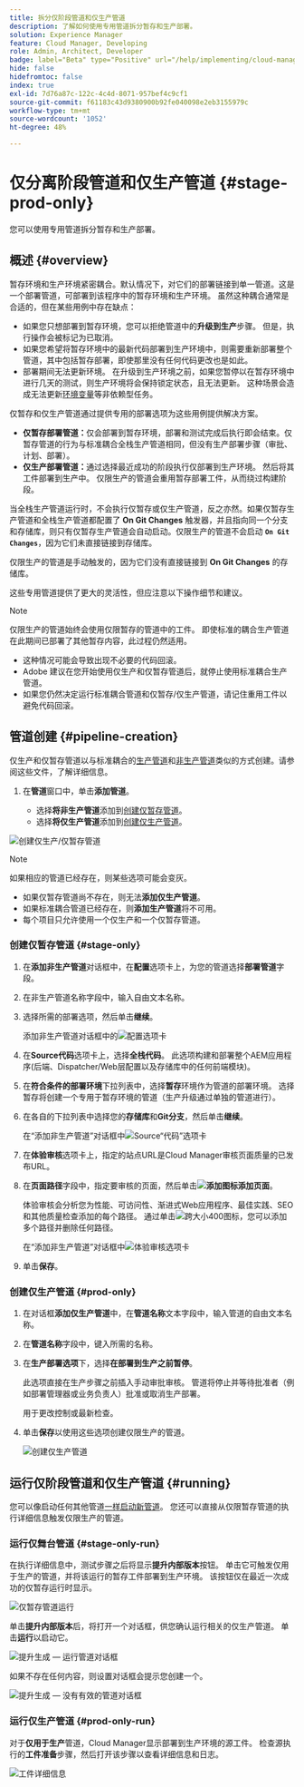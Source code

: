 ```yaml
---
title: 拆分仅阶段管道和仅生产管道
description: 了解如何使用专用管道拆分暂存和生产部署。
solution: Experience Manager
feature: Cloud Manager, Developing
role: Admin, Architect, Developer
badge: label="Beta" type="Positive" url="/help/implementing/cloud-manager/release-notes/current.md网站#staging-production-only-pipelines"
hide: false
hidefromtoc: false
index: true
exl-id: 7d76a87c-122c-4c4d-8071-957bef4c9cf1
source-git-commit: f61183c43d9380900b92fe040098e2eb3155979c
workflow-type: tm+mt
source-wordcount: '1052'
ht-degree: 48%

---
```


# 仅分离阶段管道和仅生产管道 {#stage-prod-only}

您可以使用专用管道拆分暂存和生产部署。

## 概述 {#overview}

暂存环境和生产环境紧密耦合。默认情况下，对它们的部署链接到单一管道。这是一个部署管道，可部署到该程序中的暂存环境和生产环境。 虽然这种耦合通常是合适的，但在某些用例中存在缺点：

* 如果您只想部署到暂存环境，您可以拒绝管道中的&#x200B;**升级到生产**&#x200B;步骤。 但是，执行操作会被标记为已取消。
* 如果您希望将暂存环境中的最新代码部署到生产环境中，则需要重新部署整个管道，其中包括暂存部署，即使那里没有任何代码更改也是如此。
* 部署期间无法更新环境。 在升级到生产环境之前，如果您暂停以在暂存环境中进行几天的测试，则生产环境将会保持锁定状态，且无法更新。 这种场景会造成无法更新[环境变量](/help/implementing/cloud-manager/environment-variables.md)等非依赖型任务。

仅暂存和仅生产管道通过提供专用的部署选项为这些用例提供解决方案。

* **仅暂存部署管道：**&#x200B;仅会部署到暂存环境，部署和测试完成后执行即会结束。仅暂存管道的行为与标准耦合全栈生产管道相同，但没有生产部署步骤（审批、计划、部署）。
* **仅生产部署管道：**&#x200B;通过选择最近成功的阶段执行仅部署到生产环境。 然后将其工件部署到生产中。 仅限生产的管道会重用暂存部署工件，从而绕过构建阶段。

当全栈生产管道运行时，不会执行仅暂存或仅生产管道，反之亦然。如果仅暂存生产管道和全栈生产管道都配置了 **On Git Changes** 触发器，并且指向同一个分支和存储库，则只有仅暂存生产管道会自动启动。仅限生产的管道不会启动 **`On Git Changes`**，因为它们未直接链接到存储库。

仅限生产的管道是手动触发的，因为它们没有直接链接到 **On Git Changes** 的存储库。

这些专用管道提供了更大的灵活性，但应注意以下操作细节和建议。

>[!NOTE]
>
>仅限生产的管道始终会使用仅限暂存的管道中的工件。 即使标准的耦合生产管道在此期间已部署了其他暂存内容，此过程仍然适用。
>
>* 这种情况可能会导致出现不必要的代码回滚。
>* Adobe 建议在您开始使用仅生产和仅暂存管道后，就停止使用标准耦合生产管道。
>* 如果您仍然决定运行标准耦合管道和仅暂存/仅生产管道，请记住重用工件以避免代码回滚。

## 管道创建 {#pipeline-creation}

仅生产和仅暂存管道以与标准耦合的[生产管道](/help/implementing/cloud-manager/configuring-pipelines/configuring-production-pipelines.md)和[非生产管道](/help/implementing/cloud-manager/configuring-pipelines/configuring-non-production-pipelines.md)类似的方式创建。请参阅这些文件，了解详细信息。

1. 在&#x200B;**管道**&#x200B;窗口中，单击&#x200B;**添加管道**。

   * 选择&#x200B;**将非生产管道**&#x200B;添加到[创建仅暂存管道](#stage-only)。
   * 选择&#x200B;**将仅生产管道**&#x200B;添加到[创建仅生产管道](#prod-only)。

![创建仅生产/仅暂存管道](/help/implementing/cloud-manager/configuring-pipelines/assets/prod-stage-pipeline.png)

>[!NOTE]
>
>如果相应的管道已经存在，则某些选项可能会变灰。
>
>* 如果仅暂存管道尚不存在，则无法&#x200B;**添加仅生产管道**。
>* 如果标准耦合管道已经存在，则&#x200B;**添加生产管道**&#x200B;将不可用。
>* 每个项目只允许使用一个仅生产和一个仅暂存管道。

### 创建仅暂存管道 {#stage-only}

1. 在&#x200B;**添加非生产管道**&#x200B;对话框中，在&#x200B;**配置**&#x200B;选项卡上，为您的管道选择&#x200B;**部署管道**&#x200B;字段。
1. 在非生产管道名称字段中，输入自由文本名称。
1. 选择所需的部署选项，然后单击&#x200B;**继续**。

   添加非生产管道对话框中的![配置选项卡](/help/implementing/cloud-manager/configuring-pipelines/assets/add-non-prod-pipeline-1.png)

1. 在&#x200B;**Source代码**&#x200B;选项卡上，选择&#x200B;**全栈代码**。 此选项构建和部署整个AEM应用程序(后端、Dispatcher/Web层配置以及存储库中的任何前端模块)。

1. 在&#x200B;**符合条件的部署环境**&#x200B;下拉列表中，选择&#x200B;**暂存**&#x200B;环境作为管道的部署环境。 选择暂存将创建一个专用于暂存环境的管道（生产升级通过单独的管道进行）。

1. 在各自的下拉列表中选择您的&#x200B;**存储库**&#x200B;和&#x200B;**Git分支**，然后单击&#x200B;**继续**。

   在“添加非生产管道”对话框中![Source“代码”选项卡](/help/implementing/cloud-manager/configuring-pipelines/assets/add-non-prod-pipeline-2.png)

1. 在&#x200B;**体验审核**&#x200B;选项卡上，指定的站点URL是Cloud Manager审核页面质量的已发布URL。

1. 在&#x200B;**页面路径**&#x200B;字段中，指定要审核的页面，然后单击&#x200B;**![添加图标](https://spectrum.adobe.com/static/icons/workflow_18/Smock_Add_18_N.svg)添加页面**。

   体验审核会分析您为性能、可访问性、渐进式Web应用程序、最佳实践、SEO和其他质量检查添加的每个路径。 通过单击![跨大小400图标](https://spectrum.adobe.com/static/icons/ui_18/CrossSize400.svg)，您可以添加多个路径并删除任何路径。

   在“添加非生产管道”对话框中![体验审核选项卡](/help/implementing/cloud-manager/configuring-pipelines/assets/add-non-prod-pipeline-3.png)

1. 单击&#x200B;**保存**。


### 创建仅生产管道 {#prod-only}

1. 在对话框&#x200B;**添加仅生产管道**&#x200B;中，在&#x200B;**管道名称**&#x200B;文本字段中，输入管道的自由文本名称。
1. 在&#x200B;**管道名称**&#x200B;字段中，键入所需的名称。
1. 在&#x200B;**生产部署选项**&#x200B;下，选择&#x200B;**在部署到生产之前暂停**。

   此选项直接在生产步骤之前插入手动审批审核。 管道将停止并等待批准者（例如部署管理器或业务负责人）批准或取消生产部署。

   用于更改控制或最新检查。

1. 单击&#x200B;**保存**&#x200B;以使用这些选项创建仅限生产的管道。

   ![创建仅生产管道](/help/implementing/cloud-manager/configuring-pipelines/assets/add-production-only-pipeline.png)

## 运行仅阶段管道和仅生产管道 {#running}

您可以像启动任何其他管道[一样启动新管道](/help/implementing/cloud-manager/configuring-pipelines/managing-pipelines.md#running-pipelines)。 您还可以直接从仅限暂存管道的执行详细信息触发仅限生产的管道。

<!-- * Stage-only and prod-only pipelines offer a new [emergency mode](#emergency-mode) to skip testing.
Prod-only pipeline run can be triggered directly from the execution details of a [stage-only pipeline](#stage-only-run).


### Emergency Mode {#emergency-mode}

When starting production-only and staging-online pipelines, you are prompted to confirm the start and how it starts.

* **Normal Mode** is a standard run and includes stage testing steps.
* **Emergency Mode** skips stage testing steps.

![Emergency Mode](/help/assets/configure-pipelines/emergency-mode.png) -->

### 运行仅舞台管道 {#stage-only-run}

在执行详细信息中，测试步骤之后将显示&#x200B;**提升内部版本**&#x200B;按钮。 单击它可触发仅用于生产的管道，并将该运行的暂存工件部署到生产环境。 该按钮仅在最近一次成功的仅暂存运行时显示。

![仅暂存管道运行](/help/implementing/cloud-manager/configuring-pipelines/assets/stage-only-pipelines-run.png)

单击&#x200B;**提升内部版本**&#x200B;后，将打开一个对话框，供您确认运行相关的仅生产管道。 单击&#x200B;**运行**&#x200B;以启动它。

![提升生成 — 运行管道对话框](/help/implementing/cloud-manager/configuring-pipelines/assets/promote-build-run.png)

如果不存在任何内容，则设置对话框会提示您创建一个。

![提升生成 — 没有有效的管道对话框](/help/implementing/cloud-manager/configuring-pipelines/assets/promote-build-no-valid-pipeline.png)


### 运行仅生产管道 {#prod-only-run}

对于&#x200B;**仅用于生产**&#x200B;管道，Cloud Manager显示部署到生产环境的源工件。 检查源执行的&#x200B;**工件准备**&#x200B;步骤，然后打开该步骤以查看详细信息和日志。


![工件详细信息](/help/implementing/cloud-manager/configuring-pipelines/assets/prod-only-pipelines-run.png)
